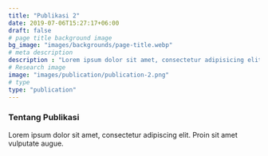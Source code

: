 ```yaml
---
title: "Publikasi 2"
date: 2019-07-06T15:27:17+06:00
draft: false
# page title background image
bg_image: "images/backgrounds/page-title.webp"
# meta description
description : "Lorem ipsum dolor sit amet, consectetur adipisicing elit, sed do eiusmod tempor incididunt ut labore. dolore magna aliqua. Ut enim ad minim veniam, quis nostrud."
# Research image
image: "images/publication/publication-2.png"
# type
type: "publication"
---
```


### Tentang Publikasi

Lorem ipsum dolor sit amet, consectetur adipiscing elit. Proin sit amet vulputate augue.
